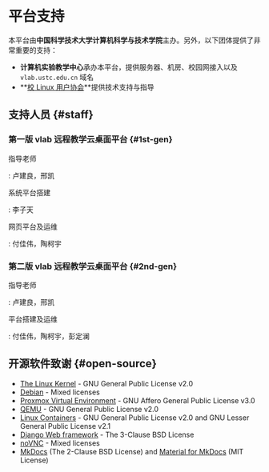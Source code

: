 # 平台支持

本平台由**中国科学技术大学计算机科学与技术学院**主办。另外，以下团体提供了非常重要的支持：

- **计算机实验教学中心**承办本平台，提供服务器、机房、校园网接入以及 `vlab.ustc.edu.cn` 域名
- **[校 Linux 用户协会](https://lug.ustc.edu.cn/)**提供技术支持与指导

## 支持人员 {#staff}

### 第一版 vlab 远程教学云桌面平台 {#1st-gen}

指导老师

: 卢建良，邢凯

系统平台搭建

: 李子天

网页平台及运维

: 付佳伟，陶柯宇

### 第二版 vlab 远程教学云桌面平台 {#2nd-gen}

指导老师

: 卢建良，邢凯

平台搭建及运维

: 付佳伟，陶柯宇，彭定澜 

## 开源软件致谢 {#open-source}

- [The Linux Kernel](https://www.kernel.org/) - GNU General Public License v2.0
- [Debian](https://www.debian.org/) - Mixed licenses
- [Proxmox Virtual Environment](https://www.proxmox.com/en/proxmox-ve) - GNU Affero General Public License v3.0
- [QEMU](https://www.qemu.org/) - GNU General Public License v2.0
- [Linux Containers](https://linuxcontainers.org/) - GNU General Public License v2.0 and GNU Lesser General Public License v2.1
- [Django Web framework](https://www.djangoproject.com/) - The 3-Clause BSD License
- [noVNC](https://novnc.com/) - Mixed licenses
- [MkDocs](https://www.mkdocs.org/) (The 2-Clause BSD License) and [Material for MkDocs](https://squidfunk.github.io/mkdocs-material/) (MIT License)

